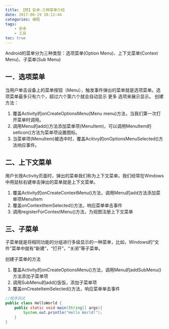 ```yaml
---
title: 【转】安卓-三种菜单介绍
date: 2017-06-19 18:12:44
categories: 编程
tags:
    - 安卓
    - 工具
toc: true
---
```


Android的菜单分为三种类型：选项菜单(Option Menu)、上下文菜单(Context Menu)、子菜单(Sub Menu)
<!-- more -->

## 一．选项菜单
当用户单击设备上的菜单按钮（Menu），触发事件弹出的菜单就是选项菜单。选项菜单最多只有六个，超过六个第六个就会自动显示 更多 选项来展示显示。
创建方法：
1. 覆盖Activity的onCreateOptionsMenu(Menu menu)方法，当我们第一次打开菜单时调用。
2. 调用Menu的add()方法添加菜单项(MenuItem)，可以调用MenuItem的setIcon()方法为菜单项设置图标。
3. 当菜单项(MenuItem)被选中时，覆盖Acitivy的onOptionsMenuSelected()方法响应事件。

## 二、上下文菜单
用户长按Activity页面时，弹出的菜单我们称为上下文菜单。我们经常在Windows中用鼠标右键单击弹出的菜单就是上下文菜单。

1. 覆盖Activity的onCreateContextMenu()方法，调用Menu的add方法添加菜单项MenuItem
2. 覆盖onContextItemSelected()方法，响应菜单单击事件
3. 调用registerForContextMenu()方法，为视图注册上下文菜单

## 三、子菜单
子菜单就是将相同功能的分组进行多级显示的一种菜单，比如，Windows的“文件”菜单中就有“新建”，“打开”，“关闭”等子菜单。

创建子菜单的方法

1. 覆盖Activity的onCreateOptionsMenu()方法，调用Menu的addSubMenu()方法添加子菜单项
2. 调用SubMenu的add()饭饭，添加子菜单项
3. 覆盖onCreateItemSelected()方法，响应菜单单击事件

```java
//程序测试
public class HelloWorld {
    public static void main(String[] args){
        System.out.println("Hello World!");
    }
}
```


